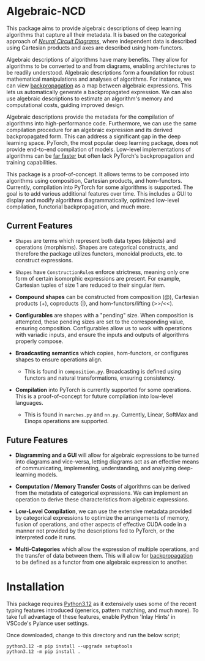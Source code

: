 # Algebraic-NCD
This package aims to provide algebraic descriptions of deep learning algorithms that capture all their metadata. It is based on the categorical approach of [*Neural Circuit Diagrams*](https://openreview.net/forum?id=RyZB4qXEgt), where independent data is described using Cartesian products and axes are described using hom-functors.

Algebraic descriptions of algorithms have many benefits. They allow for algorithms to be converted to and from diagrams, enabling architectures to be readily understood. Algebraic descriptions form a foundation for robust mathematical manipulations and analyses of algorithms. For instance, we can view [backpropagation](https://arxiv.org/abs/1711.10455) as a map between algebraic expressions. This lets us automatically generate a backpropagated expression. We can also use algebraic descriptions to estimate an algorithm's memory and computational costs, guiding improved design.

Algebraic descriptions provide the metadata for the compilation of algorithms into high-performance code. Furthermore, we can use the same compilation procedure for an algebraic expression and its derived backpropagated form. This can address a significant gap in the deep learning space. PyTorch, the most popular deep learning package, does not provide end-to-end compilation of models. Low-level implementations of algorithms can be [far faster](https://github.com/ggerganov/llama.cpp) but often lack PyTorch's backpropagation and training capabilities.

This package is a proof-of-concept. It allows terms to be composed into algorithms using composition, Cartesian products, and hom-functors. Currently, compilation into PyTorch for some algorithms is supported. The goal is to add various additional features over time. This includes a GUI to display and modify algorithms diagrammatically, optimized low-level compilation, functorial backpropagation, and much more.


## Current Features
- ``Shapes`` are terms which represent both data types (objects) and operations (morphisms). Shapes are categorical constructs, and therefore the package utilizes functors, monoidal products, etc. to construct expressions.

- ``Shapes`` have ``ConstructionRule``s enforce strictness, meaning only one form of certain isomorphic expressions are present. For example, Cartesian tuples of size 1 are reduced to their singular item.

- **Compound shapes** can be constructed from composition (@), Cartesian products (+), coproducts (|), and hom-functors/lifting (>>/<<).

- **Configurables** are shapes with a "pending" size. When composition is attempted, these pending sizes are set to the corresponding value, ensuring composition. Configurables allow us to work with operations with variadic inputs, and ensure the inputs and outputs of algorithms properly compose.

- **Broadcasting semantics** which copies, hom-functors, or configures shapes to ensure operations align.
    - This is found in `composition.py`. Broadcasting is defined using functors and natural transformations, ensuring consistency.

- **Compilation** into PyTorch is currently supported for some operations. This is a proof-of-concept for future compilation into low-level languages.
    - This is found in `marches.py` and `nn.py`. Currently, Linear, SoftMax and Einops operations are supported.

## Future Features
- **Diagramming and a GUI** will allow for algebraic expressions to be turned into diagrams and vice-versa, letting diagrams act as an effective means of communicating, implementing, understanding, and analyzing deep-learning models.

- **Computation / Memory Transfer Costs** of algorithms can be derived from the metadata of categorical expressions. We can implement an operation to derive these characteristics from algebraic expressions.

- **Low-Level Compilation**, we can use the extensive metadata provided by categorical expressions to optimize the arrangements of memory, fusion of operations, and other aspects of effective CUDA code in a manner not provided by the descriptions fed to PyTorch, or the interpreted code it runs.

- **Multi-Categories** which allow the expression of multiple operations, and the transfer of data between them. This will allow for [backpropagation](https://arxiv.org/abs/1711.10455) to be defined as a functor from one algebraic expression to another.

# Installation
This package requires [Python3.12](https://www.python.org/downloads/) as it extensively uses some of the recent typing features introduced (generics, pattern matching, and much more). To take full advantage of these features, enable Python 'Inlay Hints' in VSCode's Pylance user settings.

Once downloaded, change to this directory and run the below script;
```
python3.12 -m pip install --upgrade setuptools
python3.12 -m pip install .
```
